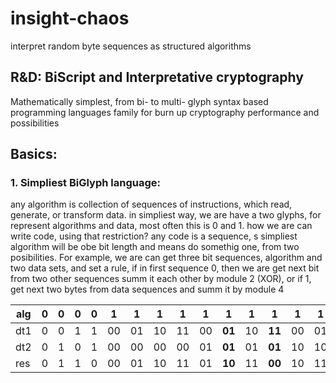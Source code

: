 # insight-chaos
interpret random byte sequences as structured algorithms 

## R&amp;D: BiScript and Interpretative cryptography 
Mathematically simplest, from bi- to multi- glyph syntax based programming languages family for burn up cryptography performance and possibilities

## Basics:

### 1. Simpliest BiGlyph language:
any algorithm is collection of sequences of instructions, which read, generate, or transform data.
in simpliest way, we are have a two glyphs, for represent algorithms and data, most often this is 0 and 1.
how we are can write code, using that restriction?
any code is a sequence, s simpliest algorithm will be obe bit length and means do somethig one, from two posibilities.
For example, we are can get three bit sequences, algorithm and two data sets, and set a rule, if in first sequence 0, then we are get next bit from two other sequences summ it each other by module 2 (XOR), or if 1, get next two bytes from data sequences and summ it by module 4

alg | 0 | 0 | 0 | 0 | 1  | 1  | 1  | 1  | 1  | **1**  | 1  | **1**  | 1  | 1  | 1  | 1  | 1  | **1**  | 1  | **1**
----|---|---|---|---|----|----|----|----|----|--------|----|--------|----|----|----|----|----|--------|----|---
dt1 | 0 | 0 | 1 | 1 | 00 | 01 | 10 | 11 | 00 | **01** | 10 | **11** | 00 | 01 | 10 | 11 | 00 | **01** | 10 | **11**
dt2 | 0 | 1 | 0 | 1 | 00 | 00 | 00 | 00 | 01 | **01** | 01 | **01** | 10 | 10 | 10 | 10 | 11 | **11** | 11 | **11**
res | 0 | 1 | 1 | 0 | 00 | 01 | 10 | 11 | 01 | **10** | 11 | **00** | 10 | 11 | 00 | 01 | 11 | **00** | 01 | **10** 
